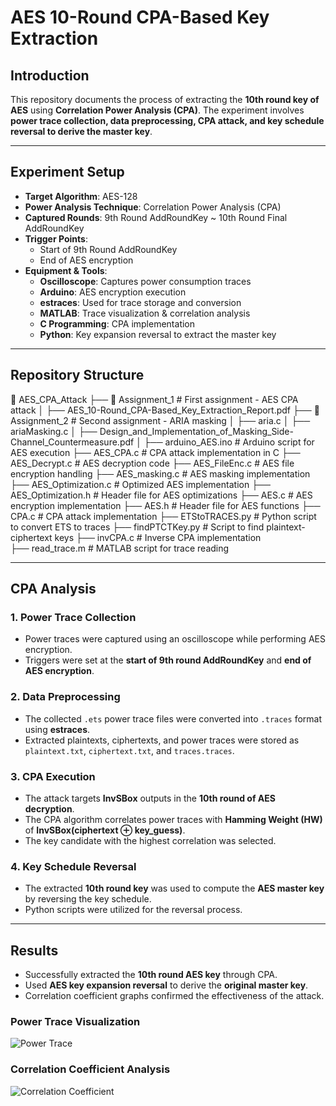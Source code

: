 # AES 10-Round CPA-Based Key Extraction

## Introduction
This repository documents the process of extracting the **10th round key of AES** using **Correlation Power Analysis (CPA)**. The experiment involves **power trace collection, data preprocessing, CPA attack, and key schedule reversal to derive the master key**.

---

## Experiment Setup
- **Target Algorithm**: AES-128
- **Power Analysis Technique**: Correlation Power Analysis (CPA)
- **Captured Rounds**: 9th Round AddRoundKey ~ 10th Round Final AddRoundKey
- **Trigger Points**:
  - Start of 9th Round AddRoundKey
  - End of AES encryption
- **Equipment & Tools**:
  - **Oscilloscope**: Captures power consumption traces
  - **Arduino**: AES encryption execution
  - **estraces**: Used for trace storage and conversion
  - **MATLAB**: Trace visualization & correlation analysis
  - **C Programming**: CPA implementation
  - **Python**: Key expansion reversal to extract the master key

---

## Repository Structure

📂 AES_CPA_Attack 
├── 📂 Assignment_1 # First assignment - AES CPA attack 
│ ├── AES_10-Round_CPA-Based_Key_Extraction_Report.pdf 
├── 📂 Assignment_2 # Second assignment - ARIA masking 
│ ├── aria.c 
│ ├── ariaMasking.c 
│ ├── Design_and_Implementation_of_Masking_Side-Channel_Countermeasure.pdf 
│ ├── arduino_AES.ino # Arduino script for AES execution 
├── AES_CPA.c # CPA attack implementation in C 
├── AES_Decrypt.c # AES decryption code 
├── AES_FileEnc.c # AES file encryption handling 
├── AES_masking.c # AES masking implementation 
├── AES_Optimization.c # Optimized AES implementation 
├── AES_Optimization.h # Header file for AES optimizations 
├── AES.c # AES encryption implementation 
├── AES.h # Header file for AES functions 
├── CPA.c # CPA attack implementation 
├── ETStoTRACES.py # Python script to convert ETS to traces 
├── findPTCTKey.py # Script to find plaintext-ciphertext keys 
├── invCPA.c # Inverse CPA implementation  
├── read_trace.m # MATLAB script for trace reading 


---

## CPA Analysis
### 1. Power Trace Collection
- Power traces were captured using an oscilloscope while performing AES encryption.
- Triggers were set at the **start of 9th round AddRoundKey** and **end of AES encryption**.

### 2. Data Preprocessing
- The collected `.ets` power trace files were converted into `.traces` format using **estraces**.
- Extracted plaintexts, ciphertexts, and power traces were stored as `plaintext.txt`, `ciphertext.txt`, and `traces.traces`.

### 3. CPA Execution
- The attack targets **InvSBox** outputs in the **10th round of AES decryption**.
- The CPA algorithm correlates power traces with **Hamming Weight (HW)** of **InvSBox(ciphertext ⊕ key_guess)**.
- The key candidate with the highest correlation was selected.

### 4. Key Schedule Reversal
- The extracted **10th round key** was used to compute the **AES master key** by reversing the key schedule.
- Python scripts were utilized for the reversal process.

---

## Results
- Successfully extracted the **10th round AES key** through CPA.
- Used **AES key expansion reversal** to derive the **original master key**.
- Correlation coefficient graphs confirmed the effectiveness of the attack.

### Power Trace Visualization
![Power Trace](images/power_trace.png)

### Correlation Coefficient Analysis
![Correlation Coefficient](images/correlation_plot.png)

